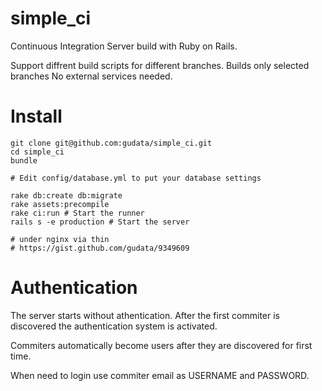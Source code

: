 simple_ci
=========

Continuous Integration Server build with Ruby on Rails.

Support diffrent build scripts for different branches.
Builds only selected branches
No external services needed.


Install
=======

    git clone git@github.com:gudata/simple_ci.git
    cd simple_ci
    bundle

    # Edit config/database.yml to put your database settings

    rake db:create db:migrate
    rake assets:precompile
    rake ci:run # Start the runner
    rails s -e production # Start the server

    # under nginx via thin
    # https://gist.github.com/gudata/9349609

Authentication
===============

The server starts without athentication. After the first commiter is discovered the authentication system is activated.

Commiters automatically become users after they are discovered for first time.

When need to login use commiter email as USERNAME and PASSWORD.